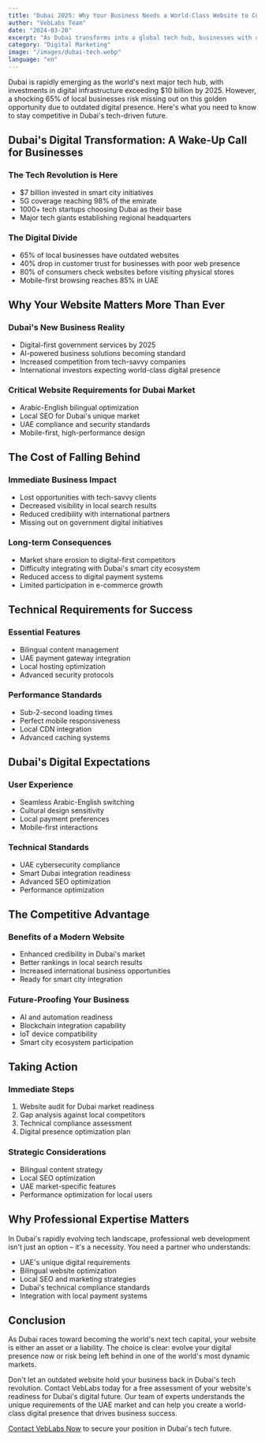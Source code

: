 ```yaml
---
title: "Dubai 2025: Why Your Business Needs a World-Class Website to Compete in the Next Tech Capital"
author: "VebLabs Team"
date: "2024-03-20"
excerpt: "As Dubai transforms into a global tech hub, businesses with outdated websites risk being left behind. Learn why upgrading your digital presence is crucial for success in Dubai's tech-driven future."
category: "Digital Marketing"
image: "/images/dubai-tech.webp"
language: "en"
---
```


Dubai is rapidly emerging as the world's next major tech hub, with investments in digital infrastructure exceeding $10 billion by 2025. However, a shocking 65% of local businesses risk missing out on this golden opportunity due to outdated digital presence. Here's what you need to know to stay competitive in Dubai's tech-driven future.

## Dubai's Digital Transformation: A Wake-Up Call for Businesses

### The Tech Revolution is Here
- $7 billion invested in smart city initiatives
- 5G coverage reaching 98% of the emirate
- 1000+ tech startups choosing Dubai as their base
- Major tech giants establishing regional headquarters

### The Digital Divide
- 65% of local businesses have outdated websites
- 40% drop in customer trust for businesses with poor web presence
- 80% of consumers check websites before visiting physical stores
- Mobile-first browsing reaches 85% in UAE

## Why Your Website Matters More Than Ever

### Dubai's New Business Reality
- Digital-first government services by 2025
- AI-powered business solutions becoming standard
- Increased competition from tech-savvy companies
- International investors expecting world-class digital presence

### Critical Website Requirements for Dubai Market
- Arabic-English bilingual optimization
- Local SEO for Dubai's unique market
- UAE compliance and security standards
- Mobile-first, high-performance design

## The Cost of Falling Behind

### Immediate Business Impact
- Lost opportunities with tech-savvy clients
- Decreased visibility in local search results
- Reduced credibility with international partners
- Missing out on government digital initiatives

### Long-term Consequences
- Market share erosion to digital-first competitors
- Difficulty integrating with Dubai's smart city ecosystem
- Reduced access to digital payment systems
- Limited participation in e-commerce growth

## Technical Requirements for Success

### Essential Features
- Bilingual content management
- UAE payment gateway integration
- Local hosting optimization
- Advanced security protocols

### Performance Standards
- Sub-2-second loading times
- Perfect mobile responsiveness
- Local CDN integration
- Advanced caching systems

## Dubai's Digital Expectations

### User Experience
- Seamless Arabic-English switching
- Cultural design sensitivity
- Local payment preferences
- Mobile-first interactions

### Technical Standards
- UAE cybersecurity compliance
- Smart Dubai integration readiness
- Advanced SEO optimization
- Performance optimization

## The Competitive Advantage

### Benefits of a Modern Website
- Enhanced credibility in Dubai's market
- Better rankings in local search results
- Increased international business opportunities
- Ready for smart city integration

### Future-Proofing Your Business
- AI and automation readiness
- Blockchain integration capability
- IoT device compatibility
- Smart city ecosystem participation

## Taking Action

### Immediate Steps
1. Website audit for Dubai market readiness
2. Gap analysis against local competitors
3. Technical compliance assessment
4. Digital presence optimization plan

### Strategic Considerations
- Bilingual content strategy
- Local SEO optimization
- UAE market-specific features
- Performance optimization for local users

## Why Professional Expertise Matters

In Dubai's rapidly evolving tech landscape, professional web development isn't just an option – it's a necessity. You need a partner who understands:

- UAE's unique digital requirements
- Bilingual website optimization
- Local SEO and marketing strategies
- Dubai's technical compliance standards
- Integration with local payment systems

## Conclusion

As Dubai races toward becoming the world's next tech capital, your website is either an asset or a liability. The choice is clear: evolve your digital presence now or risk being left behind in one of the world's most dynamic markets.

Don't let an outdated website hold your business back in Dubai's tech revolution. Contact VebLabs today for a free assessment of your website's readiness for Dubai's digital future. Our team of experts understands the unique requirements of the UAE market and can help you create a world-class digital presence that drives business success.

[Contact VebLabs Now](/get-in-touch) to secure your position in Dubai's tech future.